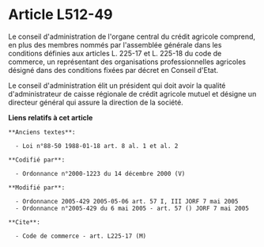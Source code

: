 # Article L512-49

Le conseil d'administration de l'organe central du crédit agricole comprend, en plus des membres nommés par l'assemblée
générale dans les conditions définies aux articles L. 225-17 et L. 225-18 du code de commerce, un représentant des
organisations professionnelles agricoles désigné dans des conditions fixées par décret en Conseil d'Etat.

Le conseil d'administration élit un président qui doit avoir la qualité d'administrateur de caisse régionale de crédit
agricole mutuel et désigne un directeur général qui assure la direction de la société.

**Liens relatifs à cet article**

	**Anciens textes**:

	  - Loi n°88-50 1988-01-18 art. 8 al. 1 et al. 2

	**Codifié par**:

	  - Ordonnance n°2000-1223 du 14 décembre 2000 (V)

	**Modifié par**:

	  - Ordonnance 2005-429 2005-05-06 art. 57 I, III JORF 7 mai 2005
	  - Ordonnance n°2005-429 du 6 mai 2005 - art. 57 () JORF 7 mai 2005

	**Cite**:

	  - Code de commerce - art. L225-17 (M)
